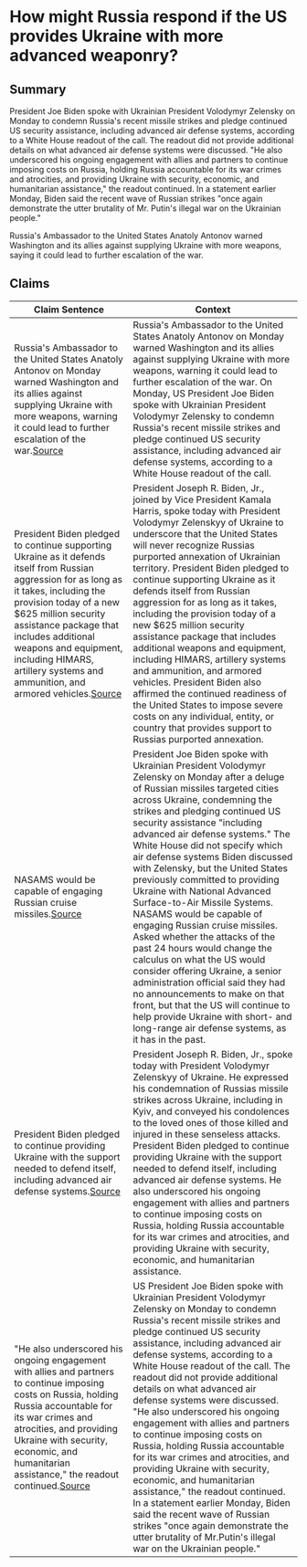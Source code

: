 # How might Russia respond if the US provides Ukraine with more advanced weaponry?

## Summary
President Joe Biden spoke with Ukrainian President Volodymyr Zelensky on Monday to condemn Russia's recent missile strikes and pledge continued US security assistance, including advanced air defense systems, according to a White House readout of the call. The readout did not provide additional details on what advanced air defense systems were discussed. "He also underscored his ongoing engagement with allies and partners to continue imposing costs on Russia, holding Russia accountable for its war crimes and atrocities, and providing Ukraine with security, economic, and humanitarian assistance," the readout continued. In a statement earlier Monday, Biden said the recent wave of Russian strikes "once again demonstrate the utter brutality of Mr. Putin's illegal war on the Ukrainian people."

Russia's Ambassador to the United States Anatoly Antonov warned Washington and its allies against supplying Ukraine with more weapons, saying it could lead to further escalation of the war.

## Claims
| Claim Sentence | Context |
|---|---|
|Russia's Ambassador to the United States Anatoly Antonov on Monday warned Washington and its allies against supplying Ukraine with more weapons, warning it could lead to further escalation of the war.<a href="https://www.cnn.com/europe/live-news/russia-ukraine-war-news-10-11-22/h_722c4dbb79752893211cc5f694d6fe9d" target="_blank">Source</a>| Russia's Ambassador to the United States Anatoly Antonov on Monday warned Washington and its allies against supplying Ukraine with more weapons, warning it could lead to further escalation of the war. On Monday, US President Joe Biden spoke with Ukrainian President Volodymyr Zelensky to condemn Russia's recent missile strikes and pledge continued US security assistance, including advanced air defense systems, according to a White House readout of the call.|
|President Biden pledged to continue supporting Ukraine as it defends itself from Russian aggression for as long as it takes, including the provision today of a new $625 million security assistance package that includes additional weapons and equipment, including HIMARS, artillery systems and ammunition, and armored vehicles.<a href="https://www.whitehouse.gov/briefing-room/statements-releases/2022/10/04/readout-of-president-bidens-call-with-president-zelenskyy-of-ukraine-10/" target="_blank">Source</a>| President Joseph R. Biden, Jr., joined by Vice President Kamala Harris, spoke today with President Volodymyr Zelenskyy of Ukraine to underscore that the United States will never recognize Russias purported annexation of Ukrainian territory. President Biden pledged to continue supporting Ukraine as it defends itself from Russian aggression for as long as it takes, including the provision today of a new $625 million security assistance package that includes additional weapons and equipment, including HIMARS, artillery systems and ammunition, and armored vehicles. President Biden also affirmed the continued readiness of the United States to impose severe costs on any individual, entity, or country that provides support to Russias purported annexation.|
|NASAMS would be capable of engaging Russian cruise missiles.<a href="https://www.cnn.com/europe/live-news/russia-ukraine-war-news-10-11-22/h_f64f96935837ce13140eb281653c2468" target="_blank">Source</a>| President Joe Biden spoke with Ukrainian President Volodymyr Zelensky on Monday after a deluge of Russian missiles targeted cities across Ukraine, condemning the strikes and pledging continued US security assistance "including advanced air defense systems." The White House did not specify which air defense systems Biden discussed with Zelensky, but the United States previously committed to providing Ukraine with National Advanced Surface-to-Air Missile Systems. NASAMS would be capable of engaging Russian cruise missiles. Asked whether the attacks of the past 24 hours would change the calculus on what the US would consider offering Ukraine, a senior administration official said they had no announcements to make on that front, but that the US will continue to help provide Ukraine with short- and long-range air defense systems, as it has in the past.|
|President Biden pledged to continue providing Ukraine with the support needed to defend itself, including advanced air defense systems.<a href="https://www.whitehouse.gov/briefing-room/statements-releases/2022/10/10/readout-of-president-joe-bidens-call-with-president-volodymyr-zelenskyy-of-ukraine/" target="_blank">Source</a>| President Joseph R. Biden, Jr., spoke today with President Volodymyr Zelenskyy of Ukraine. He expressed his condemnation of Russias missile strikes across Ukraine, including in Kyiv, and conveyed his condolences to the loved ones of those killed and injured in these senseless attacks. President Biden pledged to continue providing Ukraine with the support needed to defend itself, including advanced air defense systems. He also underscored his ongoing engagement with allies and partners to continue imposing costs on Russia, holding Russia accountable for its war crimes and atrocities, and providing Ukraine with security, economic, and humanitarian assistance.|
|"He also underscored his ongoing engagement with allies and partners to continue imposing costs on Russia, holding Russia accountable for its war crimes and atrocities, and providing Ukraine with security, economic, and humanitarian assistance," the readout continued.<a href="https://www.cnn.com/europe/live-news/russia-ukraine-war-news-10-10-22/h_41294d04001fdcae771da5132a3028cd" target="_blank">Source</a>| US President Joe Biden spoke with Ukrainian President Volodymyr Zelensky on Monday to condemn Russia's recent missile strikes and pledge continued US security assistance, including advanced air defense systems, according to a White House readout of the call. The readout did not provide additional details on what advanced air defense systems were discussed. "He also underscored his ongoing engagement with allies and partners to continue imposing costs on Russia, holding Russia accountable for its war crimes and atrocities, and providing Ukraine with security, economic, and humanitarian assistance," the readout continued. In a statement earlier Monday, Biden said the recent wave of Russian strikes "once again demonstrate the utter brutality of Mr.Putin's illegal war on the Ukrainian people."|
